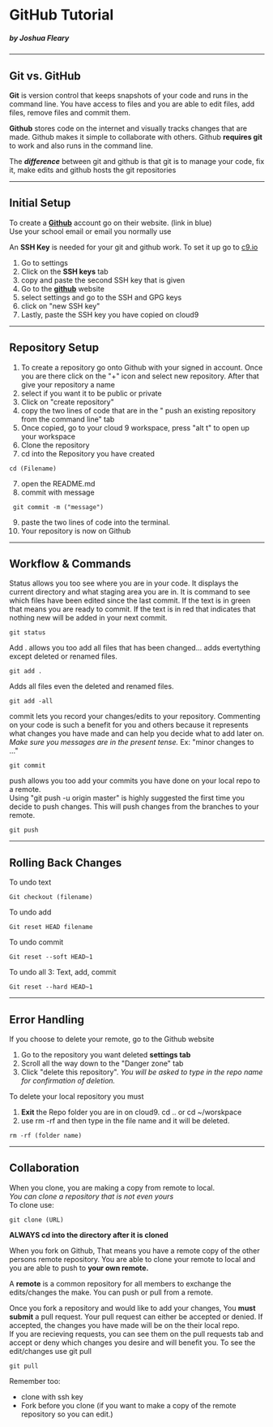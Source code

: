 # GitHub Tutorial

##### _by Joshua Fleary_

---
## Git vs. GitHub

**Git** is version control that keeps snapshots of your code and runs in the command line. You have access to files and you are able to edit files, add files, remove files and commit them. 


**Github** stores code on the internet and visually tracks changes that are made. Github makes it simple to collaborate with others. Github **requires git** to work and also runs in the command line.


The **_difference_** between git and github is that git is to manage your code, fix it, make edits and github hosts the git repositories 

---
## Initial Setup
To create a **[Github]( https://github.com/join?source=header-home)** account go on their website. (link in blue)  
Use your school email or email you normally use

An **SSH Key** is needed for your git and github work. To set it up go to [c9.io](https://c9.io/joshuaf4837)
1. Go to settings
2. Click on the **SSH keys** tab
3. copy and paste the second SSH key that is given
4. Go to the **[github](github.com)** website 
5. select settings and go to the SSH and GPG keys 
6. click on "new SSH key"
7. Lastly, paste the SSH key you have copied on cloud9  
---


## Repository Setup
1. To create a repository go onto Github with your signed in account. Once you are there click on the "+" icon and select new repository. After that
give your repository a name
2. select if you want it to be public or private
3. Click on "create repository"
4. copy the two lines of code that are in the " push an existing repository from the command line" tab
5. Once copied, go to your cloud 9 workspace, press "alt t" to open up your workspace
6. Clone the repository
6. cd into the Repository you have created
```
cd (Filename)
```
7. open the README.md
8. commit with message 
```
 git commit -m ("message")
```
9. paste the two lines of code into the terminal.
10. Your repository is now on Github


---
## Workflow & Commands
Status allows you too see where you are in your code. It displays the current directory and what staging area you are in. It is command to see which files have been edited since the last commit.
If the text is in green that means you are ready to commit. If the text is in red that indicates that nothing new will be added in your next commit.
```
git status 
```
Add . allows you too add all files that has been changed... adds evertything except deleted or renamed files.
```
git add . 
```
Adds all files even the deleted and renamed files.
```
git add -all
```
commit lets you record your changes/edits to your repository. Commenting on your code is such a benefit for you and others because it represents what changes you have made and can help you decide what to add later on.  
*Make sure you messages are in the present tense.* Ex: "minor changes to ..."
```
git commit
```

push allows you too add your commits you have done on your local repo to a remote.  
Using "git push -u origin master" is highly suggested the first time you decide to push changes. This will push changes from the branches to your remote.
```
git push
```

---
## Rolling Back Changes
To undo text
 ```
 Git checkout (filename)
```
To undo add
```
Git reset HEAD filename
```
To undo commit
```
Git reset --soft HEAD~1
```
To undo all 3: Text, add, commit
```
Git reset --hard HEAD~1
```

---
## Error Handling
If you choose to delete your remote, go to the Github website
1. Go to the repository you want deleted **settings tab**
2. Scroll all the way down to the "Danger zone" tab
3. Click "delete this repository". _You will be asked to type in the repo name for confirmation of deletion._




To delete your local repository you must 
1. **Exit** the Repo folder you are in on cloud9. cd .. or cd ~/worskpace
2. use rm -rf and then type in the file name and it will be deleted.
``` 
rm -rf (folder name)
```

---
## Collaboration
When you clone, you are making a copy from remote to local.  
*You can clone a repository that is not even yours*  
To clone use:
```
git clone (URL)
```
**ALWAYS cd into the directory after it is cloned**


When you fork on Github, That means you have a remote copy of the other persons remote repository. You are able to clone your remote to local and you are able to push to **your own remote.** 

A **remote** is a common repository for all members to exchange the edits/changes the make. You can push or pull from a remote.

Once you fork a repository and would like to add your changes, You **must submit** a pull request. Your pull request can either be accepted or denied. If accepted, the changes you have made will be on the their local repo.  
If you are recieving requests, you can see them on the pull requests tab and accept or deny which changes you desire and will benefit you. To see the edit/changes use git pull
```
git pull
```

Remember too:  
* clone with ssh key  
* Fork before you clone (if you want to make a copy of the remote repository so you can edit.)
